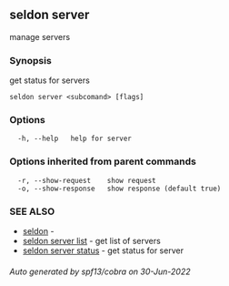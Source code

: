 ## seldon server

manage servers

### Synopsis

get status for servers

```
seldon server <subcomand> [flags]
```

### Options

```
  -h, --help   help for server
```

### Options inherited from parent commands

```
  -r, --show-request    show request
  -o, --show-response   show response (default true)
```

### SEE ALSO

* [seldon](seldon.md)	 - 
* [seldon server list](seldon_server_list.md)	 - get list of servers
* [seldon server status](seldon_server_status.md)	 - get status for server

###### Auto generated by spf13/cobra on 30-Jun-2022
